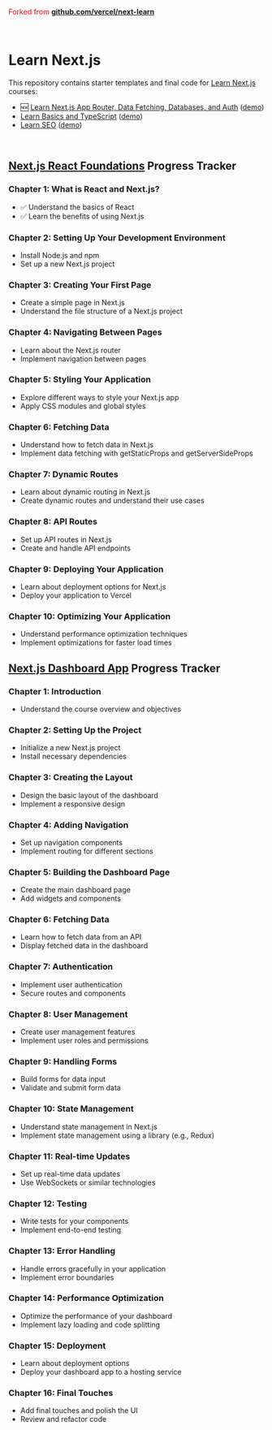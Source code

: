 <span style="color:red;">Forked from **[github.com/vercel/next-learn](https://github.com/vercel/next-learn)**</span>

&nbsp;

# Learn Next.js
This repository contains starter templates and final code for [Learn Next.js](https://nextjs.org/learn) courses:

- 🆕 [Learn Next.js App Router, Data Fetching, Databases, and Auth](https://nextjs.org/learn) ([demo](https://next-learn-dashboard.vercel.sh))
- [Learn Basics and TypeScript](https://nextjs.org/learn-pages-router/basics/create-nextjs-app) ([demo](https://next-learn-starter.vercel.app))
- [Learn SEO](https://nextjs.org/learn-pages-router/seo/introduction-to-seo) ([demo](https://next-seo-starter.vercel.app))

&nbsp;

## [Next.js React Foundations](https://nextjs.org/learn/react-foundations) Progress Tracker
### Chapter 1: What is React and Next.js?
* ✅ Understand the basics of React
* ✅ Learn the benefits of using Next.js
### Chapter 2: Setting Up Your Development Environment
* Install Node.js and npm
* Set up a new Next.js project
### Chapter 3: Creating Your First Page
* Create a simple page in Next.js
* Understand the file structure of a Next.js project
### Chapter 4: Navigating Between Pages
* Learn about the Next.js router
* Implement navigation between pages
### Chapter 5: Styling Your Application
* Explore different ways to style your Next.js app
* Apply CSS modules and global styles
### Chapter 6: Fetching Data
* Understand how to fetch data in Next.js
* Implement data fetching with getStaticProps and getServerSideProps
### Chapter 7: Dynamic Routes
* Learn about dynamic routing in Next.js
* Create dynamic routes and understand their use cases
### Chapter 8: API Routes
* Set up API routes in Next.js
* Create and handle API endpoints
### Chapter 9: Deploying Your Application
* Learn about deployment options for Next.js
* Deploy your application to Vercel
### Chapter 10: Optimizing Your Application
* Understand performance optimization techniques
* Implement optimizations for faster load times

## [Next.js Dashboard App](https://nextjs.org/learn/dashboard-app) Progress Tracker
### Chapter 1: Introduction
* Understand the course overview and objectives
### Chapter 2: Setting Up the Project
* Initialize a new Next.js project
* Install necessary dependencies
### Chapter 3: Creating the Layout
* Design the basic layout of the dashboard
* Implement a responsive design
### Chapter 4: Adding Navigation
* Set up navigation components
* Implement routing for different sections
### Chapter 5: Building the Dashboard Page
* Create the main dashboard page
* Add widgets and components
### Chapter 6: Fetching Data
* Learn how to fetch data from an API
* Display fetched data in the dashboard
### Chapter 7: Authentication
* Implement user authentication
* Secure routes and components
### Chapter 8: User Management
* Create user management features
* Implement user roles and permissions
### Chapter 9: Handling Forms
* Build forms for data input
* Validate and submit form data
### Chapter 10: State Management
* Understand state management in Next.js
* Implement state management using a library (e.g., Redux)
### Chapter 11: Real-time Updates
* Set up real-time data updates
* Use WebSockets or similar technologies
### Chapter 12: Testing
* Write tests for your components
* Implement end-to-end testing
### Chapter 13: Error Handling
* Handle errors gracefully in your application
* Implement error boundaries
### Chapter 14: Performance Optimization
* Optimize the performance of your dashboard
* Implement lazy loading and code splitting
### Chapter 15: Deployment
* Learn about deployment options
* Deploy your dashboard app to a hosting service
### Chapter 16: Final Touches
* Add final touches and polish the UI
* Review and refactor code